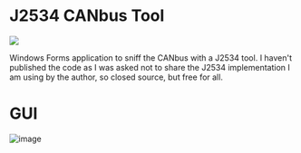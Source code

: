 

# J2534 CANbus Tool
  <a href="https://testerpresent.com.au/"><img src="https://img.shields.io/badge/Tester Present -Specialist Automotive Solutions-blue" /></a>    

Windows Forms application to sniff the CANbus with a J2534 tool. I haven't published the code as I was asked not to share the J2534 implementation I am using by the author, so closed source, but free for all. 

# GUI
![image](https://github.com/jakka351/J2534CANbusTool/assets/57064943/783f16f5-c65d-4e22-9c55-8362631df6fc)
